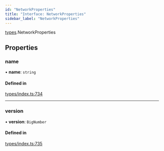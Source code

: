 ```yaml
---
id: "NetworkProperties"
title: "Interface: NetworkProperties"
sidebar_label: "NetworkProperties"
---
```


[types](../../../modules/Types/Types.md).NetworkProperties

## Properties

### name

• **name**: `string`

#### Defined in

[types/index.ts:734](https://github.com/F-OBrien/polymesh-sdk/blob/012f1745/src/types/index.ts#L734)

___

### version

• **version**: `BigNumber`

#### Defined in

[types/index.ts:735](https://github.com/F-OBrien/polymesh-sdk/blob/012f1745/src/types/index.ts#L735)
